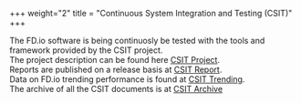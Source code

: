 +++
weight="2"
title = "Continuous System Integration and Testing (CSIT)"
+++

The FD.io software is being continuosly be tested with the tools and
framework provided by the CSIT project.
<br>
The project description can be found here [CSIT Project](https://s3-docs.fd.io/csit/master/docs/).
<br>
Reports are published on a release basis at [CSIT Report](https://s3-docs.fd.io/csit/master/report/).
<br>
Data on FD.io trending performance is found at [CSIT Trending](https://s3-docs.fd.io/csit/master/trending/).
<br>
The archive of all the CSIT documents is at [CSIT Archive](https://docs.fd.io/csit/)
